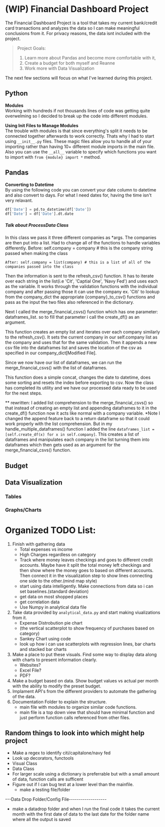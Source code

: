 # (WIP) Financial Dashboard Project

The Financial Dashboard Project is a tool that takes my current bank/credit card transactions and analyzes the data so I can make meaningful conclusions from it. For privacy reasons, the data isnt included with the project. <br/> 

> Project Goals: 
> 1. Learn more about Pandas and become more comfortable with it, 
> 2. Create a budget for both myself and Reanne
> 3. Work more with Data Visualization

The next few sections will focus on what I've learned during this project.

## Python

**Modules** <br/>
Working with hundreds if not thousands lines of code was getting quite overwelming so I decided to break up the code into different modules.

**Using Init Files to Manage Modules** <br/>
The trouble with modules is that since everything's split it needs to be connected together afterwards to work correctly. Thats why I had to start using `__init__.py` files. These magic files allow you to handle all of your importing rather than having 10+ different module imports in the main file. Also you can use the `__all__` variable to specify which functions you want to import with `from {module} import *` method.

## Pandas

**Converting to Datetime** <br/>
By using the following code you can convert your date column to datetime and also convert to days. For what I need dates for, having the time isn't very relavant.

```python
df['Date'] = pd.to_datetime(df['Date']) 
df['Date'] = df['Date'].dt.date
```

##### Talk about ProcessData Class
In this class we pass it three different companies as *args.
The companies are then put into a list.
Had to change all of the functions to handle variables differently. 
    Before: self.company = company # this is the company string passed when making the class

    After: self.company = list(company) # this is a list of all of the companies passed into the class

Then the information is sent to the refresh_csv() function. It has to iterate over each string in the list(i.e 'Cit', 'Captial One', 'Navy Fed') and uses each as the variable.
It works through the validation functions with the individual company and after passing those it can use the company ex. 'Citi' to lookup from the company_dict the appropriate {company}_to_csv() functions and pass as the input the two files also referenced in the dictionary.

Next I called the merge_financial_csvs() function which has one parameter: dataframes_list. so to fill that parameter i call the create_df() as an argument.

This function creates an empty list and iterates over each company similarly to the refresh_csv(). It sets the current company in our self.company list as the company and uses that for the same validation. Then it appends a new csv file into the dataframes list and saves the location of the csv as specified in our company_dict[Modified File].

Since we now have our list of dataframes, we can run the merge_financial_csvs() with the list of dataframes. 

This function does a simple concat, changes the date to datetime, does some sorting and resets the index before exporting to csv. Now the class has completed its utility and we have our processed data ready to be used for the next steps.

** rewritten:
I added list comprehension to the merge_financial_csvs() so that instead of creating an empty list and appending dataframes to it in the create_df() function now it acts like normal with a company variable. *Note I changed the append feature back to a return dataframe so that it could work properly with the list comprehension. But in my handle_multiple_dataframes() function I added the line `dataframes_list = [self.create_df(x) for x in self.company]`. This creates a list of dataframes and manipulates each company in the list turning them into dataframes which then gets used as an argument for the merge_financial_csvs() function.
## Budget



## Data Visualization

### Tables


### Graphs/Charts


# Organized TODO List:
1. Finish with gathering data
    * Total expenses vs income
    * High Charges regardless on category
    * Track where money leaves checkings and goes to different credit accounts. Maybe have it split the total money left checkings and then show where the money goes to based on different accounts. Then connect it in the visualization step to show lines connecting one side to the other.(mind map style)
    * start using data intelligently. Make connections from data so i can set baselines.(standard deviation)
    * get data on most shopped places
    * get correlation data
    * Use Numpy in analytical data file
2. Take data provided by `analytical_data.py` and start making viualizations from it.
    * Expense Distrobution pie chart
    * (the vertical scatterplot to show frequency of purchases based on category)
    * Sankey Chart using code
    * look up how i can use scatterplots with regression lines, bar charts and stacked bar charts
3. Make a place to put these visuals. Find some way to display data along with charts to present information clearly.
    * Websites? 
    * Excel File? 
    * PDF? 
4. Make a budget based on data. Show budget values vs actual per month with the ability to modify the preset budget.
5. Implament API's from the different providers to automate the gathering of the data.
6. Documentation Folder to explain the structure. 
    * main file with modules to organize similar code functions. 
    * main file is a top down view that should have minimal function and just perform function calls referenced from other files. 




## Random things to look into which might help project

* Make a regex to identify citi/capitalone/navy fed
* Look up decorators, functools
* Visual Class
* Data Class
* For larger scale using a dictionary is preferrable but with a small amount of data, function calls are sufficent
* Figure out if I can bug test at a lower level than the mainfile. 
    * make a testing file/folder<br/>
    
---Data Drop Folder/Config File-------------------
* make a datadrop folder and when I run the final code it takes the current month with the first 
date of data to the last date for the folder name where all the output is saved



